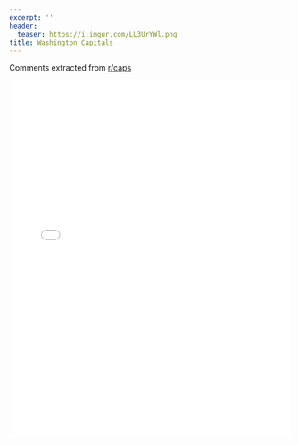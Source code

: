 ```yaml
---
excerpt: ''
header:
  teaser: https://i.imgur.com/LL3UrYWl.png
title: Washington Capitals
---
```


Comments extracted from [r/caps](https://reddit.com/r/caps)
<iframe id="igraph" scrolling="no" style="border:none;" seamless="seamless" src="/plots/NHL/WSH.html" height="640" width="100%"></iframe>